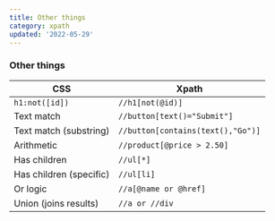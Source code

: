 ```yaml
---
title: Other things
category: xpath
updated: '2022-05-29'
---
```


### Other things

| CSS                     | Xpath                             |
| ----------------------- | --------------------------------- |
| `h1:not([id])`          | `//h1[not(@id)]`                  |
| Text match              | `//button[text()="Submit"]`       |
| Text match (substring)  | `//button[contains(text(),"Go")]` |
| Arithmetic              | `//product[@price > 2.50]`        |
| Has children            | `//ul[*]`                         |
| Has children (specific) | `//ul[li]`                        |
| Or logic                | `//a[@name or @href]`             |
| Union (joins results)   | `//a or //div`                    |
